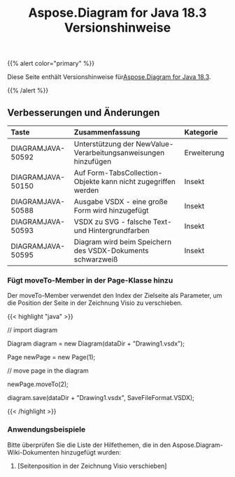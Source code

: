 ﻿---
title: Aspose.Diagram for Java 18.3 Versionshinweise
type: docs
weight: 100
url: /de/java/aspose-diagram-for-java-18-3-release-notes/
---
{{% alert color="primary" %}} 

 Diese Seite enthält Versionshinweise für[Aspose.Diagram for Java 18.3](https://docs.aspose.com/diagram/java/aspose-diagram-for-java-18-3-release-notes/).

{{% /alert %}} 
## **Verbesserungen und Änderungen**

|**Taste**|**Zusammenfassung**|**Kategorie**|
|:- |:- |:- |
|DIAGRAMJAVA-50592|Unterstützung der NewValue-Verarbeitungsanweisungen hinzufügen|Erweiterung|
|DIAGRAMJAVA-50150|Auf Form-TabsCollection-Objekte kann nicht zugegriffen werden|Insekt|
|DIAGRAMJAVA-50588|Ausgabe VSDX - eine große Form wird hinzugefügt|Insekt|
|DIAGRAMJAVA-50593|VSDX zu SVG - falsche Text- und Hintergrundfarben|Insekt|
|DIAGRAMJAVA-50595|Diagram wird beim Speichern des VSDX-Dokuments schwarzweiß|Insekt|
### **Fügt moveTo-Member in der Page-Klasse hinzu**
Der moveTo-Member verwendet den Index der Zielseite als Parameter, um die Position der Seite in der Zeichnung Visio zu verschieben.

{{< highlight "java" >}}

 // import diagram

Diagram diagram = new Diagram(dataDir + "Drawing1.vsdx");

Page newPage = new Page(1);

// move page in the diagram

newPage.moveTo(2);

diagram.save(dataDir + "Drawing1.vsdx", SaveFileFormat.VSDX);

{{< /highlight >}}
### **Anwendungsbeispiele**
Bitte überprüfen Sie die Liste der Hilfethemen, die in den Aspose.Diagram-Wiki-Dokumenten hinzugefügt wurden:

1. [Seitenposition in der Zeichnung Visio verschieben]
